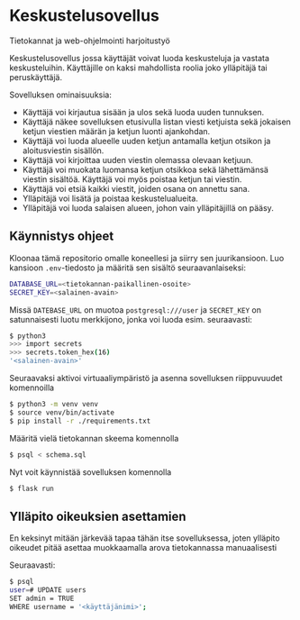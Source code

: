 # Keskustelusovellus
Tietokannat ja web-ohjelmointi harjoitustyö

Keskustelusovellus jossa käyttäjät voivat luoda keskusteluja ja vastata keskusteluihin.
Käyttäjille on kaksi mahdollista roolia joko ylläpitäjä tai peruskäyttäjä.

Sovelluksen ominaisuuksia:
    
  - Käyttäjä voi kirjautua sisään ja ulos sekä luoda uuden tunnuksen.
  - Käyttäjä näkee sovelluksen etusivulla listan viesti ketjuista sekä jokaisen ketjun viestien määrän ja ketjun luonti ajankohdan.
  - Käyttäjä voi luoda alueelle uuden ketjun antamalla ketjun otsikon ja aloitusviestin sisällön.
  - Käyttäjä voi kirjoittaa uuden viestin olemassa olevaan ketjuun.
  - Käyttäjä voi muokata luomansa ketjun otsikkoa sekä lähettämänsä viestin sisältöä. Käyttäjä voi myös poistaa ketjun tai viestin.
  - Käyttäjä voi etsiä kaikki viestit, joiden osana on annettu sana.
  - Ylläpitäjä voi lisätä ja poistaa keskustelualueita.
  - Ylläpitäjä voi luoda salaisen alueen, johon vain ylläpitäjillä on pääsy.


## Käynnistys ohjeet
Kloonaa tämä repositorio omalle koneellesi ja siirry sen juurikansioon. Luo kansioon `.env`-tiedosto ja määritä sen sisältö seuraavanlaiseksi:

```bash
DATABASE_URL=<tietokannan-paikallinen-osoite>
SECRET_KEY=<salainen-avain>
```
Missä `DATEBASE_URL` on muotoa `postgresql:///user`
ja `SECRET_KEY` on satunnaisesti luotu merkkijono, jonka voi luoda esim. seuraavasti:

```bash
$ python3
>>> import secrets
>>> secrets.token_hex(16)
'<salainen-avain>'
```

Seuraavaksi aktivoi virtuaaliympäristö ja asenna sovelluksen riippuvuudet komennoilla

```bash
$ python3 -m venv venv
$ source venv/bin/activate
$ pip install -r ./requirements.txt
```

Määritä vielä tietokannan skeema komennolla

```bash
$ psql < schema.sql
```

Nyt voit käynnistää sovelluksen komennolla

```bash
$ flask run
```


## Ylläpito oikeuksien asettamien
En keksinyt mitään järkevää tapaa tähän itse sovelluksessa, joten ylläpito oikeudet pitää asettaa muokkaamalla arova tietokannassa manuaalisesti

Seuraavasti:

```bash
$ psql
user=# UPDATE users
SET admin = TRUE
WHERE username = '<käyttäjänimi>';
```
